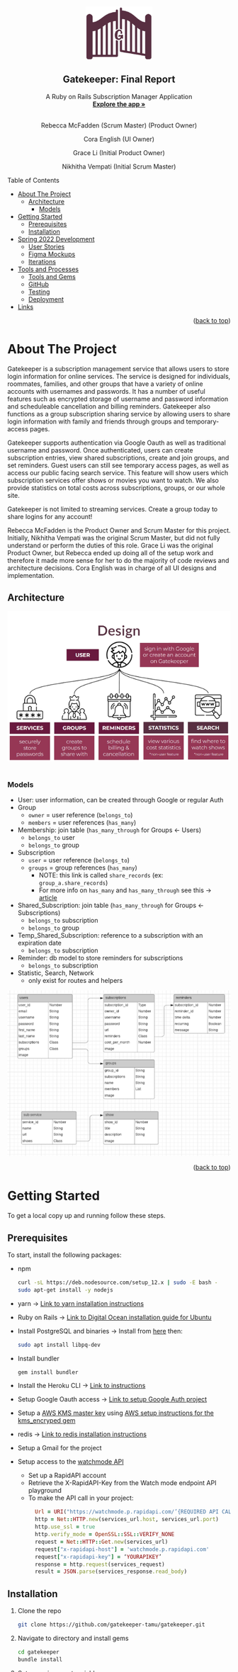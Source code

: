 <div id="top"></div>
<br>
<br>
<br>
<br>
<br>
<br>
<br>
<br>
<br>
<br>
<!-- PROJECT LOGO -->
<br>
<div align="center">
  <a href="https://github.com/gatekeeper-tamu/gatekeeper">
    <img src="../../app/assets/images/darkLogo.png" alt="Logo" width="150" height="120">
  </a>

  <h2 align="center">Gatekeeper: Final Report</h2>

  <p align="center">
    A Ruby on Rails Subscription Manager Application
    <br />
    <a href="https://gatekeeper-tamu.herokuapp.com"><strong>Explore the app »</strong></a>
    <br>
    <br>
    <p align="center">Rebecca McFadden (Scrum Master) (Product Owner)</p>
    <p align="center">Cora English (UI Owner)</p>
    <p align="center">Grace Li (Initial Product Owner)</p>
    <p align="center">Nikhitha Vempati (Initial Scrum Master)</p>
  </p>
</div>

<div style="page-break-after: always;"></div>

<!-- TABLE OF CONTENTS -->
Table of Contents

- [About The Project](#about-the-project)
  - [Architecture](#architecture)
    - [Models](#models)
- [Getting Started](#getting-started)
  - [Prerequisites](#prerequisites)
  - [Installation](#installation)
- [Spring 2022 Development](#spring-2022-development)
  - [User Stories](#user-stories)
  - [Figma Mockups](#figma-mockups)
  - [Iterations](#iterations)
- [Tools and Processes](#tools-and-processes)
  - [Tools and Gems](#tools-and-gems)
  - [GitHub](#github)
  - [Testing](#testing)
  - [Deployment](#deployment)
- [Links](#links)
<p align="right">(<a href="#top">back to top</a>)</p>


<!-- ABOUT THE PROJECT -->
# About The Project

Gatekeeper is a subscription management service that allows users to store login information for online services. The service is designed for individuals, roommates, families, and other groups that have a variety of online accounts with usernames and passwords. It has
a number of useful features such as encrypted storage of username and password information and scheduleable cancellation and billing reminders. Gatekeeper also functions as a group subscription sharing service by allowing users to share login information with family and friends through groups and temporary-access pages.

Gatekeeper supports authentication via Google Oauth as well as traditional username and password. Once authenticated, users can create subscription entries, view shared subscriptions, create and join groups, and set reminders. Guest users can still see temporary access pages, as well as access our public facing search service. This feature will show users which subscription services offer shows or movies you want to watch. We also provide statistics on total costs across subscriptions, groups, or our whole site. 

Gatekeeper is not limited to streaming services. Create a group today to share logins for any account!

Rebecca McFadden is the Product Owner and Scrum Master for this project. Initially, Nikhitha Vempati was the original Scrum Master, but did not fully understand or perform the duties of this role. Grace Li was the original Product Owner, but Rebecca ended up doing all of the setup work and therefore it made more sense for her to do the majority of code reviews and architecture decisions. Cora English was in charge of all UI designs and implementation.

## Architecture

<div align="center">
    <img src="mockups/design.png">
</div>
<br>

### Models
  - User: user information, can be created through Google or regular Auth
  - Group
    - `owner` = user reference (`belongs_to`)
    - `members` = user references (`has_many`)
  - Membership: join table (`has_many_through` for Groups <- Users)
    - `belongs_to` user
    - `belongs_to` group
  - Subscription
    - `user` = user reference (`belongs_to`)
    - `groups` = group references (`has_many`)
      - NOTE: this link is called `share_records` (ex: `group_a.share_records`)
      - For more info on `has_many` and `has_many_through` see this -> [article](http://joshfrankel.me/blog/create-a-many-to-many-activerecord-association-in-ruby-on-rails/)
  - Shared_Subscription: join table (`has_many_through` for Groups <- Subscriptions)
    - `belongs_to` subscription
    - `belongs_to` group
  - Temp_Shared_Subscription: reference to a subscription with an expiration date
    - `belongs_to` subscription
  - Reminder: db model to store reminders for subscriptions
    - `belongs_to` subscription
  - Statistic, Search, Network
    - only exist for routes and helpers

<div align="center">
    <img src="mockups/uml.png">
</div>


<p align="right">(<a href="#top">back to top</a>)</p>
<div style="page-break-after: always;"></div>

<!-- GETTING STARTED -->
# Getting Started

To get a local copy up and running follow these steps.

## Prerequisites

To start, install the following packages: 
* npm
  ```sh
  curl -sL https://deb.nodesource.com/setup_12.x | sudo -E bash -
  sudo apt-get install -y nodejs
  ```

* yarn -> [Link to yarn installation instructions](https://classic.yarnpkg.com/en/docs/install)

* Ruby on Rails -> [Link to Digital Ocean installation guide for Ubuntu](https://www.digitalocean.com/community/tutorials/how-to-install-ruby-on-rails-with-rbenv-on-ubuntu-20-04)

* Install PostgreSQL and binaries -> Install from [here](https://www.postgresql.org/download/) then:
  ``` sh
  sudo apt install libpq-dev
  ```

* Install bundler
  ```sh
  gem install bundler
  ```

* Install the Heroku CLI -> [Link to instructions](https://devcenter.heroku.com/articles/heroku-cli)

* Setup Google Oauth access -> [Link to setup Google Auth project](https://support.google.com/cloud/answer/6158849?hl=en)

* Setup a [AWS KMS master key](https://console.aws.amazon.com/kms/home#/kms/keys) using [AWS setup instructions for the kms_encryped gem](https://github.com/ankane/kms_encrypted#aws-kms)

* redis -> [Link to redis installation instructions](https://redis.io/docs/getting-started/)

* Setup a Gmail for the project

* Setup access to the [watchmode API](https://rapidapi.com/meteoric-llc-meteoric-llc-default/api/watchmode/)
  - Set up a RapidAPI account
  - Retrieve the X-RapidAPI-Key from the Watch mode endpoint API playground
  - To make the API call in your project:
    ```ruby
      Url = URI("https://watchmode.p.rapidapi.com/’{REQUIRED API CALL}’")
      http = Net::HTTP.new(services_url.host, services_url.port)
      http.use_ssl = true
      http.verify_mode = OpenSSL::SSL::VERIFY_NONE
      request = Net::HTTP::Get.new(services_url)
      request["x-rapidapi-host"] = 'watchmode.p.rapidapi.com'
      request["x-rapidapi-key"] = ‘YOURAPIKEY’
      response = http.request(services_request)
      result = JSON.parse(services_response.read_body)
    ```

## Installation

1. Clone the repo
   ```sh
   git clone https://github.com/gatekeeper-tamu/gatekeeper.git
   ```
2. Navigate to directory and install gems
    ```sh
    cd gatekeeper
    bundle install
    ```
3. Setup environment variables
    - Create `.env` file in the root directory with the following:
      ```sh
      GOOGLE_CLIENT_ID="insert_google_client_id_here"
      GOOGLE_CLIENT_SECRET="insert_google_client_secret_here"
      AWS_ACCESS_KEY_ID="..."
      AWS_SECRET_ACCESS_KEY="..."
      KMS_KEY_ID="..."
      AWS_REGION="..."
      GMAIL_EMAIL="..."
      GMAIL_PASSWORD="..."
      RAPIDAPI_API_URL='watchmode.p.rapidapi.com'
      RAPIDAPI_API_KEY="..."
      ```
4. Create or set heroku project
    ```sh
    heroku create
    ```
5. Setup the database
    - Make sure postgres is started and your user is created/has db access
      ```sh
      sudo service postgresql start
      sudo -u postgres createuser -s <your username> -P
      ```
    - Intitialize db
      ```sh
      rake db:setup
      ```
6. Setup webpacker
    ```sh
    bundle exec rake webpacker:install
    yarn install
    ```
7. Run the app:
    - To run locally (`localhost:5000`):
      ```sh
      heroku local
      ```
    - To deploy to heroku:
        - Export all environment variables from `.env` file
          ```sh
          heroku config:set ENVIRONMENT_VARIABLE="value_here"
          ```
        - Set git remote for heroku:
          ```sh
          heroku git:remote -a <your app name>
          git push heroku master
          ```

<p align="right">(<a href="#top">back to top</a>)</p>
<div style="page-break-after: always;"></div>

<!-- ROADMAP -->
# Spring 2022 Development

## User Stories

NOTE: All stories include cucumber and rspec testing requirements

Key:
- Owners
  - RM = Rebecca McFadden (Product Owner, Dev Lead, Scrum Master)
  - CE = Cora English (UI Owner)
  - GL = Grace Li
  - NV = Nikhitha Vempati
- Points
  - 1 = Low effort, less than 2 hours of dev time
  - 2 = Some effort, less than 4 hours of dev time
  - 3 = Mid effort, requires research and less than 6 hours of dev time
  - 4 = More effort, more research, testing and roughly 8 hours of dedicated dev time
  - 5 = Max effort, biggest story that won't be split up, lots of research and a full weeks (10hrs) of dev time

| # / PR# | Title  | Points  | Owner | Description | Comments |
| ------- | ------ | ------- | ----- | ----------- | -------- |
| 1 / XX | [User Feature] - OAuth with Username/password | 2 | RM | Setup for Devise Gem with username and password. Login page. |  |
| 2 / XX | [User Feature] - OAuth with Google | 2 | RM | Configure Google Oauth for Devise. Setup google project. Refactor login page. |  |
| 3 / 1 | [Setup Feature] - UI shells | 0 | CE | Setup base UI task. |  |
| 4 / XX | [Setup Feature] - Setup database | 0 | GL, NV | As a developer, I need to be able to add/remove data from a database through ruby so that I can store/access data necessary to provide service to the users |   |
| 5 / 40 | [Cleanup Feature] - User UUID as id for user instead of sequential ActiveRecord number | 1 | RM | As a developer, I want to be able to generate UUIDs for Users and other models so that the ids for new entries are unique identifiers |  |
| 6 / 57 | [User Feature] - Profile/Friends pages | 2 | RM | As a user, I want to be able to view my profile as well as other users' profiles so that I can view and update my own data as well as view friends | Edited, originally you weren't going to be able to view other users |
| 7 / 41 | [Subscription Feature] - Add subscriptions to users | 3 | RM | As a user, I want to be able to create, view, edit, and delete my subscription entries. | Includes data model, CRUD, routing, associate model with users |
| 8 / 56 | [Groups Feature] - CRUD for Groups | 3 | RM | As a user, I want to be able to create/update/delete groups so that I can share passwords with my friends/family | Same as above |
| 9 / 59 | [Groups Feature] - Users can be added to Groups | 4 | RM | As a user, I want to be able to add/remove users to/from groups so that I can manage who can view shared subscriptions | Upgraded from 2 to 4 points |
| 10 / 60 | [Groups Feature] - Group Subscriptions on View Page | 1 | RM | As a user, I want to be able to view subscriptions that belong to my groups on the main view page | |
| 11 / 66 | [Statistics Feature] - Statistics view page | 1 | CE | As a user, I want to be able to view statistics so that I can be more informed about my subscription usage/cost | |
| 12 / 60 | [Groups Feature] - Subscriptions can be added to groups | 4 | RM | As a user, I want to be able to add subscriptions I own to my groups on the group view page | Upgraded from 3 to 4 points |
| 13 / 69 | [Reminder Feature] - Send reminders emails | 2 | GL, NV | As a user, I want to be able to receive an email message when my subscription alert is up so that I can be reminded to cancel/renew/pay for my subscription | |
| 14 / 69 | [Reminder Feature] - Subscription CRUD | 1 | GL, NV | As a user, I want to be able to add (a) date(s) to my subscriptions so that I can know when to cancel/renew my subscription | |
| 15 / 73 | [Statistics Feature] - Sitewide statistics | 1 | CE | As a user, I want to be able to view sitewide statistics so that I can see what other people are spending money on/using | |
| 16 / 79 | [Groups Feature] - Group permissions | 5 | RM | As a group owner, I want to be able to set permissions for the subscriptions in my groups so that I can control which users have read/write permissions | Upgraded from 3 to 5 points |
| 17 / 81 | [Statistics Feature] - Cost Statistics | 2 | CE | As a user, I want to be able to view cost statistics so that I know how much I'm spending over periods of time | |
| 18 / 84 | [Groups Feature] - Subscription permissions | 5 | RM | As a user, I want to be able to set permissions for the subscriptions I add to groups so that I can control which groups have read/write permissions | Upgraded from 3 to 5 points |
| 19 / 78 | [Reminders Feature] - Subscription Reminders | 2 | GL | As a user, I want to be able to add a reminder to a subscription so that I can receive emails for my subscription important dates | |
| 20 / 89 | [Reminders Feature] - Clean UI | 2 | GL | As a user, I want to be able to create Reminders in a user-friendly way | |
| 21 / 78 | [Reminders Feature] - Reminder email sends at scheduled time | 1 | GL | As a user, I want to be able to schedule reminders so that I can get notifications at specific times for my reminders | Added to fix lack of development in initial reminders story |
| 22 / 90 | [Sharing Feature] - One-time Access Page | 4 | RM | As a user, I want to be able to share a subscription with a friend through a one-time access page so that I can give access to my subscription for a limited time. A page with minimal information should be generated at a static address that can be sent as a link in the email to the intended recipient. The page should display the username and password as well as the URL of the service. The non-auth navbar should be shown | Initially assigned to NV |
| 23 / 86 | [Search Feature] - Search Page | 3 | NV | As a user, I want to be able to query the database of services and shows so that I can find platforms that have content I want or find alternatives to platforms I currently use | |
| 24 / 88 | [Statistics Feature] - View group statistics | 2 | CE | As a user, I want to be able to view statistics about my groups so that I can understand what my group is paying for/using | Usage statistics removed |
| 25 / 94 | [Sharing Feature] - Send email to recipient | 2 | RM | As a user, I want to be able to share a subscription with a friend through a one-time access page so that I can give access to my subscription for a limited time. Link to the page with minimal information should be generated at a static address that and sent to the correct email | Includes new account email mailer |
| 26 / 95 | [UI Feature] - Cleanup Group View Page | 2 | CE | As a user, I want to be able to view groups and their details in a clean format. Match UI to Figma mockups. Update Cucumber tests if any fail post UI change | Added to address intial UI issues |
| 27 / 96 | [Search Feature] - Use API to populate database | 3 | NV | As a developer, I want to populate a database with movie and TV show data so that I can show users what services have shows/movies they want to watch | Altered - no longer includes background service to fetch data |
| 28 / 92 | [Reminder Feature] - Recurring Reminders | 2 | GL | As a user, I want to be able to schedule recurring reminders for my subscriptions | |
| 29 / 103 | [UI Feature] - Landing Page Restyle | 1 | CE | As a user, I want to be able to have a better experience on the landing page | Added to address intial UI issues |
| 30 / 106 | [UI Feature] - Restyle Sign up / Log in Pages | 1 | CE | As a user, I want to be able to have a better experience on the login and sign up pages | Added to address intial UI issues |
| 31 / 120 | [Cleanup Feature] - Validate form data | 1 | NV | As a developer, I want to be able to make sure that user-entered data conforms to the expected values so that I can have a secure application | |
| 32 / 114 | [UI Feature] - Clean up Search page | 1 | CE | Make Search page UI match Figma mockups | Added to address intial UI issues |
| 33 / 113 | [UI Feature] - Subscription Page Restyle | 2 | CE | As a user, I want to be able to have a better experience on the subscription pages | Added to address intial UI issues |
| 34 / 113 | [UI Feature] - Reminders Restyle | 1 | CE | As a user, I want to be able to view a cleaner reminders page so that it looks like it fits with subscriptions | Added to address intial UI issues |
| 35 / 113 | [UI Feature] - Temp Sharing Pages Restyle | 1 | CE | As a user, I want to be able to view a cleaner temp sharing page so that it looks like it fits with subscriptions | Added to address intial UI issues |
| 36 / XX | [UI Feature] - User profile icons | 1 | NV, GL | As a user, I want to be able to view my profile picture/gravatar | Started |
| 37 / XX | [Users Feature] - Premium Plan | 1 | GL | As a product owner, I want to be able to have premium users with more features so that I can charge more for premium service | Iced - Not enough time to implement |
| 38 / XX | [Statistics Feature] - Usage Statistics | 2 | CE | As a user, I want to be able to view usage statistics so that I know how much I'm using subscriptions over periods of time | Iced - Decided it was not useful |

See the [open issues](https://github.com/gatekeeper-tamu/gatekeeper/issues) or the [pivotal tracker](https://www.pivotaltracker.com/n/projects/2547056) for a full list of proposed features (and known issues).

## Figma Mockups

| Figma | Screenshot |
| ----- | ---------- |
| ![](mockups/landingpage.png) | ![](mockups/landingpage_actual.png) |
| ![](mockups/subscriptions.png) | ![](mockups/subscriptions_actual.png) |
| ![](mockups/addsubscription.png) | ![](mockups/addsubscription_actual.png) |
| ![](mockups/viewsubscription.png) | ![](mockups/viewsubscription_actual.png) |
| ![](mockups/groups.png) | ![](mockups/groups_actual.png) |
| ![](mockups/viewgroup.png) | ![](mockups/viewgroup_actual.png) |
| ![](mockups/addreminder.png) | ![](mockups/addreminder_actual.png) |
| ![](mockups/search.png) | ![](mockups/search_actual.png) |
| ![](mockups/stats.png) | ![](mockups/stats_actual.png) |

## Iterations

| # | Points | Summary | Customer Demo Date |
| ----- | ----- | ----- | ------ |
| 0 | 0 | Report and plans for the project | 29th December 2021 - 12:00 PM - YMCA building |
| 1 | 4 | Setup basic app, auth, created models for users and subscriptions, initial landing page, fixed routing and callbacks for auth, devise page styling, cucumber tests for sign in, out, and up scenarios | 2nd January 2022 - 6:45 PM - Makedonia Palace Hotel |
| 2 | 6 | Ids changed to UUIDs, Subscription encryption, styling for subscriptions, Profile page | 4th February 2022 - 2:30 PM - Peterson |
| 3 | 17 | Data models/routes for groups, Add users to groups, Setup code analysis,  Add subscriptions to groups, Statistics view page, Send reminders for subscriptions, View sitewide statistics | 24th February 2022 - 3:10 PM - Peterson |
| 4 | 9 | Rspec testing for existing models/controllers, Group Permissions, Personal Statistics | 24th March 2022 - 3:00 PM - Peterson |
| 5 | 28 | Subscription permissions, Subscription reminders, Date Picker for Reminders, Search for tv shows and movies, One-time Access Page, Recurring Reminders, Send email to recipient, Group UI Cleanup, Group statistics, Use API to populate database | 14th April 2022 - 9:30 AM - Zoom |
| 6 | 10 | Restyle landing page, login, sign-up/in, subscriptions, reminders, temp sharing, and search page, validate form data, user profile icons | 29th April 2022 - 1:45 PM - Zoom |


<p align="right">(<a href="#top">back to top</a>)</p>
<div style="page-break-after: always;"></div>

<!-- TOOLS AND PROCESSES -->
# Tools and Processes

## Tools and Gems

* [Code Climate](https://codeclimate.com/): Automated code review for pull requests and quality maintenance 
* [GitHub Projects](https://docs.github.com/en/issues/trying-out-the-new-projects-experience/about-projects): GitHub supported Iteration Planning feature
* [Zapier](https://zapier.com/): Automation service to copy github user stories over to Pivotal Tracker
* [Devise](https://github.com/heartcombo/devise): Authentication gem, shells for Oauth views and controllers
* [Bootstrap](https://getbootstrap.com): Pretty UI
* [attr_encrypted](https://github.com/attr-encrypted/attr_encrypted): Encrypts attributes for rails models
* [kms_encrypted](https://github.com/ankane/kms_encrypted): Creates kms keys for rails encryption
* [chartkick](https://github.com/ankane/chartkick): Pretty JS Charts for Ruby
* [sidekiq](https://sidekiq.org/): Background tasks for scheduling reminder emails
* [SimpleForm](https://github.com/heartcombo/simple_form): Easier form API for Rails
* [SimpleCov](https://github.com/simplecov-ruby/simplecov): Code coverage analysis gem
* [Faker](https://github.com/faker-ruby/faker): Library for generating fake data for rspec tests
* [Cucumber](https://github.com/cucumber/cucumber-rails): Gem with generators and support for cucumber feature testing 

For more information on gems and tools we used, visit our [dependencies report](https://github.com/gatekeeper-tamu/gatekeeper/network/dependencies) on GitHub.

We used a Google Cloud project for Oauth and an AWS project for KMS (encryption) key management. There were little to no issues setting this up. Instructions on setting this up are linked in the [getting-started](#getting-started) section. 

## GitHub

Our team had a few standards around GitHub and development processes that helped us maintain quality and efficiency. We used the [Pivotal Tracker GitHub plugin](https://www.pivotaltracker.com/help/articles/github_integration/) to link branches and PRs to stories on Pivotal. We used Zapier (linked above) to copy all of our GitHub project User Stories to Pivotal. 

To standardize User Stories and Bugs, Rebecca created GitHub issue templates (can be found on the repo under [.github/ISSUE_TEMPLATE](../../.github/ISSUE_TEMPLATE/)). All issue titles are formatted as "[Category Feature] - Description". All User Stories and Bugs have Acceptance Criteria which include key features that should be developed to complete the story as well as testing requirements. Our development process worked as follows:

1. Issue is created and assigned
2. A branch (off the current `main` branch) with a name in the format "name"/"issue description"_"pivotal #" (ex: `rmcfad/profile_icons_12345`) is created for development
3. PR is created, title matches the issue being developed, issue is linked to the PR
4. Branch is deployed to the test Heroku environment
5. PR is reviewed by the code owner
    - to be accepted, the PR must contain new tests and all current tests must pass
6. Devlopment branch is synced with `main`
    - `pull --rebase origin main`
    - fix conflicts
    - `push --force-with-lease origin HEAD`
    - see [article](https://www.digitalocean.com/community/tutorials/how-to-rebase-and-update-a-pull-request) for more info
6. Branch is merged with closing tags for Pivotal Tracker (see [article](https://www.pivotaltracker.com/help/articles/github_integration/))
7. Pivotal Tracker story is Accepted/Rejected and closed

The main branch was locked to only allow commits via PRs after Iteration 1. All PRs also required at least 1 approving review to be merged. The repo was also configured to only allow PRs to be [squashed and merged](https://docs.github.com/en/pull-requests/collaborating-with-pull-requests/incorporating-changes-from-a-pull-request/about-pull-request-merges#:~:text=When%20you%20select%20the%20Squash,merged%20into%20the%20default%20branch.) so that the only commits on the `main` branch were singular commits per PR. 

Each Iteration had an associated [Release](https://github.com/gatekeeper-tamu/gatekeeper/releases) of the code. We created Releases using the GitHub Release feature. A release was published using a new tag (ex: v2.0, v3.0) on the GitHub web app. 

There were some development spikes mostly due to the fact that there were a few iterations where only one (or sometimes two) team members did any significant work. 

## Testing

All of our user stories were written in terms of the behaviors expected at the completion of the user story. We had both Cucumber and Rspec tests. Rspec tests were written before the code about 50% of the time. We then made sure the key functionality of each user story (issue) was tested in unit and functional tests before a PR was merged. In the case of a bug fix, we made sure that the scenario that caused the bug in the first place was tested to verify that future developement would not cause the same issue. 

Since we only did Test Driven Development (TDD) around 50% of the time, we occasionally had tests that were more tailored to the happy path instead of a comprehensive examination of code functionality. However, since the acceptance criteria of each user story/bug included testing requirements, we ended up with a large suite of tests and decent metrics for the quality of our appliation. By making sure each new feature was tested properly, we were actually able to catch some bugs caused by new development before PRs were merged.

## Deployment

We had two Heroku deployment environments: one for testing and one production environment. Before each PR was merged, we deployed the branch to the test Heroku environment to verify that the code functioned outside of a local development environment. 

Both environments were set up with GitHub access. This allowed us to see the status of a GitHub deployment on the PR UI and the main GitHub page. (NOTE: As of 4/19/2022, this service was disabled because of Heroku security breach) This access also allowed us to have our `main` branch auto-deploy to the production environment. 

<p align="right">(<a href="#top">back to top</a>)</p>


<!-- LINKS -->
# Links

- [Pivotal Tracker](https://www.pivotaltracker.com/n/projects/2547056)
- [GitHub](https://github.com/gatekeeper-tamu/gatekeeper)
- [Deployed App](https://gatekeeper-tamu.herokuapp.com/)
- [Slide Presentation Video](https://drive.google.com/file/d/1tWaBk9AkyLokxtKJzyeq5NKA02i10Z9g/view?usp=sharing) -> Must be signed in with TAMU Google Drive account


<p align="right">(<a href="#top">back to top</a>)</p>